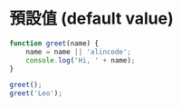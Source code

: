 # 預設值 (default value)

```js
function greet(name) {
	name = name || 'alincode';
	console.log('Hi, ' + name);
}

greet();
greet('Leo');
```

<!--
```js
var a = 0;
console.log(a || a === 0);	// true
```
-->